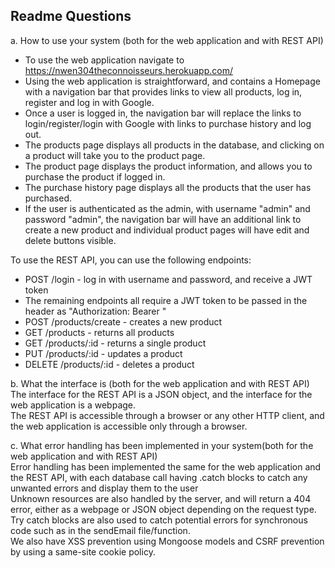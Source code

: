 ## Readme Questions
a. How to use your system (both for the web application and with REST API)  
- To use the web application navigate to https://nwen304theconnoisseurs.herokuapp.com/  
- Using the web application is straightforward, and contains a Homepage with a navigation bar that provides links to view all products, log in, register and log in with Google.  
- Once a user is logged in, the navigation bar will replace the links to login/register/login with Google with links to purchase history and log out.
- The products page displays all products in the database, and clicking on a product will take you to the product page.
- The product page displays the product information, and allows you to purchase the product if logged in.
- The purchase history page displays all the products that the user has purchased.
- If the user is authenticated as the admin, with username "admin" and password "admin", the navigation bar will have an additional link to create a new product and individual product pages will have edit and delete buttons visible.

To use the REST API, you can use the following endpoints:
- POST /login - log in with username and password, and receive a JWT token
- The remaining endpoints all require a JWT token to be passed in the header as "Authorization: Bearer <token>"
- POST /products/create - creates a new product
- GET /products - returns all products
- GET /products/:id - returns a single product
- PUT /products/:id - updates a product
- DELETE /products/:id - deletes a product

b. What the interface is (both for the web application and with REST API)  
The interface for the REST API is a JSON object, and the interface for the web application is a webpage.  
The REST API is accessible through a browser or any other HTTP client, and the web application is accessible only through a browser.


c. What error handling has been implemented in your system(both for the web application and with REST API)  
Error handling has been implemented the same for the web application and the REST API, with each database call having .catch blocks to catch any unwanted errors and display them to the user  
Unknown resources are also handled by the server, and will return a 404 error, either as a webpage or JSON object depending on the request type.
Try catch blocks are also used to catch potential errors for synchronous code such as in the sendEmail file/function.  
We also have XSS prevention using Mongoose models and CSRF prevention by using a same-site cookie policy.